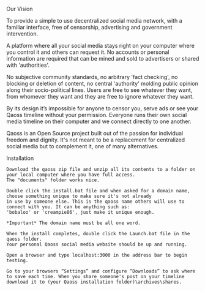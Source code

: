 Our Vision

To provide a simple to use decentralized social media network, with a familiar interface, free of censorship, advertising and government intervention.

A platform where all your social media stays right on your computer where you control it and others can request it. No accounts or personal information are required that can be mined and sold to advertisers or shared with 'authorities'.

No subjective community standards, no arbitrary 'fact checking', no blocking or deletion of content, no central 'authority' molding public opinion along their socio-political lines. Users are free to see whatever they want, from whomever they want and they are free to ignore whatever they want.

By its design it’s impossible for anyone to censor you, serve ads or see your Qaoss timeline without your permission. Everyone runs their own social media timeline on their computer and we connect directly to one another.

Qaoss is an Open Source project built out of the passion for individual freedom and dignity. It's not meant to be a replacement for centralized social media but to complement it, one of many alternatives.

Installation

    Download the qaoss zip file and unzip all its contents to a folder on your local computer where you have full access. 
    The "documents" folder works nice.

    Double click the install.bat file and when asked for a domain name, choose something unique to make sure it's not already
    in use by someone else. This is the qaoss name others will use to connect with you. It can be anything such as:
    'bobaloo' or 'creampie86', just make it unique enough.

    *Important* The domain name must be all one word. 
    
    When the install completes, double click the Launch.bat file in the qaoss folder. 
    Your personal Qaoss social media website should be up and running.

    Open a browser and type localhost:3000 in the address bar to begin testing.

    Go to your browsers “Settings” and configure “Downloads” to ask where to save each time. When you share someone's post on your timeline
    download it to (your Qaoss installation folder)\archives\shares.




